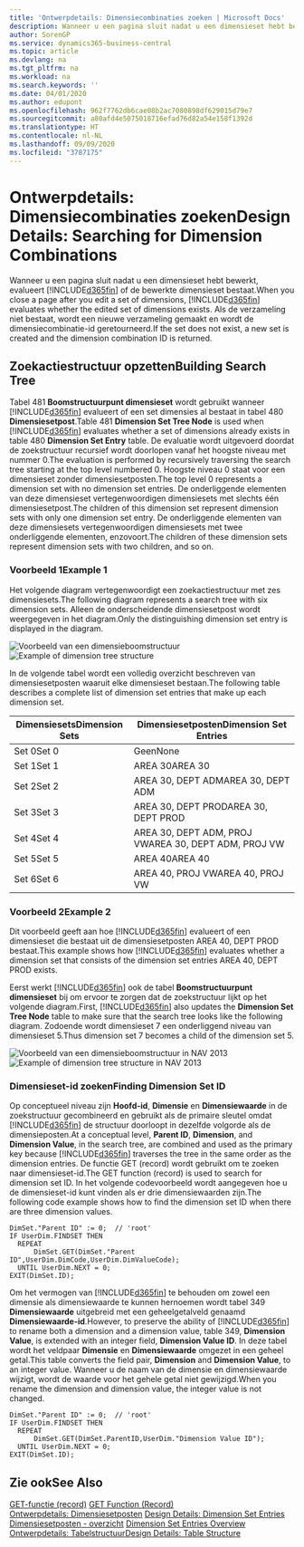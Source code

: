 ```yaml
---
title: 'Ontwerpdetails: Dimensiecombinaties zoeken | Microsoft Docs'
description: Wanneer u een pagina sluit nadat u een dimensieset hebt bewerkt, evalueert Business Central of de bewerkte dimensieset bestaat. Als de verzameling niet bestaat, wordt een nieuwe verzameling gemaakt en wordt de dimensiecombinatie-id geretourneerd.
author: SorenGP
ms.service: dynamics365-business-central
ms.topic: article
ms.devlang: na
ms.tgt_pltfrm: na
ms.workload: na
ms.search.keywords: ''
ms.date: 04/01/2020
ms.author: edupont
ms.openlocfilehash: 962f7762db6cae08b2ac7080898df629015d79e7
ms.sourcegitcommit: a80afd4e5075018716efad76d82a54e158f1392d
ms.translationtype: HT
ms.contentlocale: nl-NL
ms.lasthandoff: 09/09/2020
ms.locfileid: "3787175"
---
```

# <a name="design-details-searching-for-dimension-combinations"></a><span data-ttu-id="59051-104">Ontwerpdetails: Dimensiecombinaties zoeken</span><span class="sxs-lookup"><span data-stu-id="59051-104">Design Details: Searching for Dimension Combinations</span></span>
<span data-ttu-id="59051-105">Wanneer u een pagina sluit nadat u een dimensieset hebt bewerkt, evalueert [!INCLUDE[d365fin](includes/d365fin_md.md)] of de bewerkte dimensieset bestaat.</span><span class="sxs-lookup"><span data-stu-id="59051-105">When you close a page after you edit a set of dimensions, [!INCLUDE[d365fin](includes/d365fin_md.md)] evaluates whether the edited set of dimensions exists.</span></span> <span data-ttu-id="59051-106">Als de verzameling niet bestaat, wordt een nieuwe verzameling gemaakt en wordt de dimensiecombinatie-id geretourneerd.</span><span class="sxs-lookup"><span data-stu-id="59051-106">If the set does not exist, a new set is created and the dimension combination ID is returned.</span></span>  

## <a name="building-search-tree"></a><span data-ttu-id="59051-107">Zoekactiestructuur opzetten</span><span class="sxs-lookup"><span data-stu-id="59051-107">Building Search Tree</span></span>  
 <span data-ttu-id="59051-108">Tabel 481 **Boomstructuurpunt dimensieset** wordt gebruikt wanneer [!INCLUDE[d365fin](includes/d365fin_md.md)] evalueert of een set dimensies al bestaat in tabel 480 **Dimensiesetpost**.</span><span class="sxs-lookup"><span data-stu-id="59051-108">Table 481 **Dimension Set Tree Node** is used when [!INCLUDE[d365fin](includes/d365fin_md.md)] evaluates whether a set of dimensions already exists in table 480 **Dimension Set Entry** table.</span></span> <span data-ttu-id="59051-109">De evaluatie wordt uitgevoerd doordat de zoekstructuur recursief wordt doorlopen vanaf het hoogste niveau met nummer 0.</span><span class="sxs-lookup"><span data-stu-id="59051-109">The evaluation is performed by recursively traversing the search tree starting at the top level numbered 0.</span></span> <span data-ttu-id="59051-110">Hoogste niveau 0 staat voor een dimensieset zonder dimensiesetposten.</span><span class="sxs-lookup"><span data-stu-id="59051-110">The top level 0 represents a dimension set with no dimension set entries.</span></span> <span data-ttu-id="59051-111">De onderliggende elementen van deze dimensieset vertegenwoordigen dimensiesets met slechts één dimensiesetpost.</span><span class="sxs-lookup"><span data-stu-id="59051-111">The children of this dimension set represent dimension sets with only one dimension set entry.</span></span> <span data-ttu-id="59051-112">De onderliggende elementen van deze dimensiesets vertegenwoordigen dimensiesets met twee onderliggende elementen, enzovoort.</span><span class="sxs-lookup"><span data-stu-id="59051-112">The children of these dimension sets represent dimension sets with two children, and so on.</span></span>  

### <a name="example-1"></a><span data-ttu-id="59051-113">Voorbeeld 1</span><span class="sxs-lookup"><span data-stu-id="59051-113">Example 1</span></span>  
 <span data-ttu-id="59051-114">Het volgende diagram vertegenwoordigt een zoekactiestructuur met zes dimensiesets.</span><span class="sxs-lookup"><span data-stu-id="59051-114">The following diagram represents a search tree with six dimension sets.</span></span> <span data-ttu-id="59051-115">Alleen de onderscheidende dimensiesetpost wordt weergegeven in het diagram.</span><span class="sxs-lookup"><span data-stu-id="59051-115">Only the distinguishing dimension set entry is displayed in the diagram.</span></span>  

 <span data-ttu-id="59051-116">![Voorbeeld van een dimensieboomstructuur](media/nav2013_dimension_tree.png "Voorbeeld van een dimensieboomstructuur")</span><span class="sxs-lookup"><span data-stu-id="59051-116">![Example of dimension tree structure](media/nav2013_dimension_tree.png "Example of dimension tree structure")</span></span>  

 <span data-ttu-id="59051-117">In de volgende tabel wordt een volledig overzicht beschreven van dimensiesetposten waaruit elke dimensieset bestaan.</span><span class="sxs-lookup"><span data-stu-id="59051-117">The following table describes a complete list of dimension set entries that make up each dimension set.</span></span>  

|<span data-ttu-id="59051-118">Dimensiesets</span><span class="sxs-lookup"><span data-stu-id="59051-118">Dimension Sets</span></span>|<span data-ttu-id="59051-119">Dimensiesetposten</span><span class="sxs-lookup"><span data-stu-id="59051-119">Dimension Set Entries</span></span>|  
|--------------------|---------------------------|  
|<span data-ttu-id="59051-120">Set 0</span><span class="sxs-lookup"><span data-stu-id="59051-120">Set 0</span></span>|<span data-ttu-id="59051-121">Geen</span><span class="sxs-lookup"><span data-stu-id="59051-121">None</span></span>|  
|<span data-ttu-id="59051-122">Set 1</span><span class="sxs-lookup"><span data-stu-id="59051-122">Set 1</span></span>|<span data-ttu-id="59051-123">AREA 30</span><span class="sxs-lookup"><span data-stu-id="59051-123">AREA 30</span></span>|  
|<span data-ttu-id="59051-124">Set 2</span><span class="sxs-lookup"><span data-stu-id="59051-124">Set 2</span></span>|<span data-ttu-id="59051-125">AREA 30, DEPT ADM</span><span class="sxs-lookup"><span data-stu-id="59051-125">AREA 30, DEPT ADM</span></span>|  
|<span data-ttu-id="59051-126">Set 3</span><span class="sxs-lookup"><span data-stu-id="59051-126">Set 3</span></span>|<span data-ttu-id="59051-127">AREA 30, DEPT PROD</span><span class="sxs-lookup"><span data-stu-id="59051-127">AREA 30, DEPT PROD</span></span>|  
|<span data-ttu-id="59051-128">Set 4</span><span class="sxs-lookup"><span data-stu-id="59051-128">Set 4</span></span>|<span data-ttu-id="59051-129">AREA 30, DEPT ADM, PROJ VW</span><span class="sxs-lookup"><span data-stu-id="59051-129">AREA 30, DEPT ADM, PROJ VW</span></span>|  
|<span data-ttu-id="59051-130">Set 5</span><span class="sxs-lookup"><span data-stu-id="59051-130">Set 5</span></span>|<span data-ttu-id="59051-131">AREA 40</span><span class="sxs-lookup"><span data-stu-id="59051-131">AREA 40</span></span>|  
|<span data-ttu-id="59051-132">Set 6</span><span class="sxs-lookup"><span data-stu-id="59051-132">Set 6</span></span>|<span data-ttu-id="59051-133">AREA 40, PROJ VW</span><span class="sxs-lookup"><span data-stu-id="59051-133">AREA 40, PROJ VW</span></span>|  

### <a name="example-2"></a><span data-ttu-id="59051-134">Voorbeeld 2</span><span class="sxs-lookup"><span data-stu-id="59051-134">Example 2</span></span>  
 <span data-ttu-id="59051-135">Dit voorbeeld geeft aan hoe [!INCLUDE[d365fin](includes/d365fin_md.md)] evalueert of een dimensieset die bestaat uit de dimensiesetposten AREA 40, DEPT PROD bestaat.</span><span class="sxs-lookup"><span data-stu-id="59051-135">This example shows how [!INCLUDE[d365fin](includes/d365fin_md.md)] evaluates whether a dimension set that consists of the dimension set entries AREA 40, DEPT PROD exists.</span></span>  

 <span data-ttu-id="59051-136">Eerst werkt [!INCLUDE[d365fin](includes/d365fin_md.md)] ook de tabel **Boomstructuurpunt dimensieset** bij om ervoor te zorgen dat de zoekstructuur lijkt op het volgende diagram.</span><span class="sxs-lookup"><span data-stu-id="59051-136">First, [!INCLUDE[d365fin](includes/d365fin_md.md)] also updates the **Dimension Set Tree Node** table to make sure that the search tree looks like the following diagram.</span></span> <span data-ttu-id="59051-137">Zodoende wordt dimensieset 7 een onderliggend niveau van dimensieset 5.</span><span class="sxs-lookup"><span data-stu-id="59051-137">Thus dimension set 7 becomes a child of the dimension set 5.</span></span>  

 <span data-ttu-id="59051-138">![Voorbeeld van een dimensieboomstructuur in NAV 2013](media/nav2013_dimension_tree_example2.png "Voorbeeld van een dimensieboomstructuur in NAV 2013")</span><span class="sxs-lookup"><span data-stu-id="59051-138">![Example of dimension tree structure in NAV 2013](media/nav2013_dimension_tree_example2.png "Example of dimension tree structure in NAV 2013")</span></span>  

### <a name="finding-dimension-set-id"></a><span data-ttu-id="59051-139">Dimensieset-id zoeken</span><span class="sxs-lookup"><span data-stu-id="59051-139">Finding Dimension Set ID</span></span>  
 <span data-ttu-id="59051-140">Op conceptueel niveau zijn **Hoofd-id**, **Dimensie** en **Dimensiewaarde** in de zoekstructuur gecombineerd en gebruikt als de primaire sleutel omdat [!INCLUDE[d365fin](includes/d365fin_md.md)] de structuur doorloopt in dezelfde volgorde als de dimensieposten.</span><span class="sxs-lookup"><span data-stu-id="59051-140">At a conceptual level, **Parent ID**, **Dimension**, and **Dimension Value**, in the search tree, are combined and used as the primary key because [!INCLUDE[d365fin](includes/d365fin_md.md)] traverses the tree in the same order as the dimension entries.</span></span> <span data-ttu-id="59051-141">De functie GET (record) wordt gebruikt om te zoeken naar dimensieset-id.</span><span class="sxs-lookup"><span data-stu-id="59051-141">The GET function (record) is used to search for dimension set ID.</span></span> <span data-ttu-id="59051-142">In het volgende codevoorbeeld wordt aangegeven hoe u de dimensieset-id kunt vinden als er drie dimensiewaarden zijn.</span><span class="sxs-lookup"><span data-stu-id="59051-142">The following code example shows how to find the dimension set ID when there are three dimension values.</span></span>  

```  
DimSet."Parent ID" := 0;  // 'root'  
IF UserDim.FINDSET THEN  
  REPEAT  
      DimSet.GET(DimSet."Parent ID",UserDim.DimCode,UserDim.DimValueCode);  
  UNTIL UserDim.NEXT = 0;  
EXIT(DimSet.ID);  

```  

<span data-ttu-id="59051-143">Om het vermogen van [!INCLUDE[d365fin](includes/d365fin_md.md)] te behouden om zowel een dimensie als dimensiewaarde te kunnen hernoemen wordt tabel 349 **Dimensiewaarde** uitgebreid met een geheelgetalveld genaamd **Dimensiewaarde-id**.</span><span class="sxs-lookup"><span data-stu-id="59051-143">However, to preserve the ability of [!INCLUDE[d365fin](includes/d365fin_md.md)] to rename both a dimension and a dimension value, table 349, **Dimension Value**, is extended with an integer field, **Dimension Value ID**.</span></span> <span data-ttu-id="59051-144">In deze tabel wordt het veldpaar **Dimensie** en **Dimensiewaarde** omgezet in een geheel getal.</span><span class="sxs-lookup"><span data-stu-id="59051-144">This table converts the field pair, **Dimension** and **Dimension Value**, to an integer value.</span></span> <span data-ttu-id="59051-145">Wanneer u de naam van de dimensie en dimensiewaarde wijzigt, wordt de waarde voor het gehele getal niet gewijzigd.</span><span class="sxs-lookup"><span data-stu-id="59051-145">When you rename the dimension and dimension value, the integer value is not changed.</span></span>  

```  
DimSet."Parent ID" := 0;  // 'root'  
IF UserDim.FINDSET THEN  
  REPEAT  
      DimSet.GET(DimSet.ParentID,UserDim."Dimension Value ID");  
  UNTIL UserDim.NEXT = 0;  
EXIT(DimSet.ID);  

```  

## <a name="see-also"></a><span data-ttu-id="59051-146">Zie ook</span><span class="sxs-lookup"><span data-stu-id="59051-146">See Also</span></span>  
 <span data-ttu-id="59051-147">[GET-functie (record)](/dynamics-nav/GET-Function--Record-)  </span><span class="sxs-lookup"><span data-stu-id="59051-147">[GET Function (Record)](/dynamics-nav/GET-Function--Record-)  </span></span>  
 <span data-ttu-id="59051-148">[Ontwerpdetails: Dimensiesetposten](design-details-dimension-set-entries.md) </span><span class="sxs-lookup"><span data-stu-id="59051-148">[Design Details: Dimension Set Entries](design-details-dimension-set-entries.md) </span></span>  
 <span data-ttu-id="59051-149">[Dimensiesetposten - overzicht](design-details-dimension-set-entries-overview.md) </span><span class="sxs-lookup"><span data-stu-id="59051-149">[Dimension Set Entries Overview](design-details-dimension-set-entries-overview.md) </span></span>  
 [<span data-ttu-id="59051-150">Ontwerpdetails: Tabelstructuur</span><span class="sxs-lookup"><span data-stu-id="59051-150">Design Details: Table Structure</span></span>](design-details-table-structure.md)   
 
